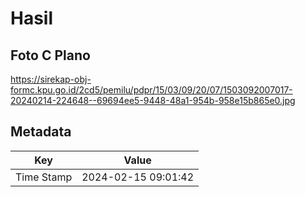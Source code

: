 # Hasil

## Foto C Plano

https://sirekap-obj-formc.kpu.go.id/2cd5/pemilu/pdpr/15/03/09/20/07/1503092007017-20240214-224648--69694ee5-9448-48a1-954b-958e15b865e0.jpg


## Metadata

| Key        | Value               |
| ---------- | ------------------- |
| Time Stamp | 2024-02-15 09:01:42 |




